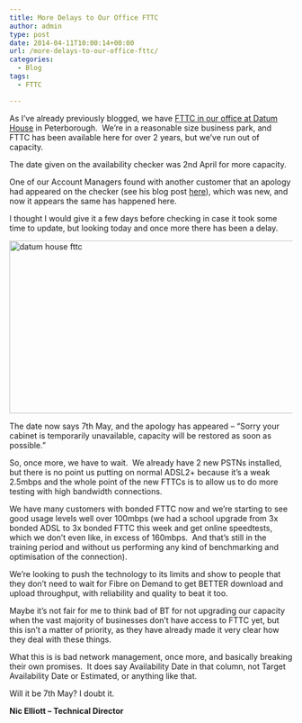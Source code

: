 ```yaml
---
title: More Delays to Our Office FTTC
author: admin
type: post
date: 2014-04-11T10:00:14+00:00
url: /more-delays-to-our-office-fttc/
categories:
  - Blog
tags:
  - FTTC

---
```

As I’ve already previously blogged, we have [FTTC in our office at Datum House][1] in Peterborough.  We’re in a reasonable size business park, and FTTC has been available here for over 2 years, but we’ve run out of capacity.

The date given on the availability checker was 2nd April for more capacity.

One of our Account Managers found with another customer that an apology had appeared on the checker (see his blog post <a href="/fttc-is-coming-or-is-it" target="_blank">here</a>), which was new, and now it appears the same has happened here.

I thought I would give it a few days before checking in case it took some time to update, but looking today and once more there has been a delay.

<img class="aligncenter size-full wp-image-822" alt="datum house fttc" src="/wp-content/uploads/2014/04/datum-house-fttc.png" width="657" height="307" />

The date now says 7th May, and the apology has appeared – “Sorry your cabinet is temporarily unavailable, capacity will be restored as soon as possible.”

So, once more, we have to wait.  We already have 2 new PSTNs installed, but there is no point us putting on normal ADSL2+ because it’s a weak 2.5mbps and the whole point of the new FTTCs is to allow us to do more testing with high bandwidth connections.

We have many customers with bonded FTTC now and we’re starting to see good usage levels well over 100mbps (we had a school upgrade from 3x bonded ADSL to 3x bonded FTTC this week and get online speedtests, which we don’t even like, in excess of 160mbps.  And that’s still in the training period and without us performing any kind of benchmarking and optimisation of the connection).

We’re looking to push the technology to its limits and show to people that they don’t need to wait for Fibre on Demand to get BETTER download and upload throughput, with reliability and quality to beat it too.

Maybe it’s not fair for me to think bad of BT for not upgrading our capacity when the vast majority of businesses don’t have access to FTTC yet, but this isn’t a matter of priority, as they have already made it very clear how they deal with these things.

What this is is bad network management, once more, and basically breaking their own promises.  It does say Availability Date in that column, not Target Availability Date or Estimated, or anything like that.

Will it be 7th May? I doubt it.

**Nic Elliott – Technical Director**

 [1]: /running-out-of-fttc-lines